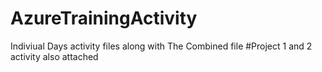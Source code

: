 # AzureTrainingActivity

Indiviual Days activity files along with The Combined file
#Project 1 and 2 activity also attached
